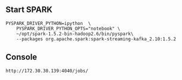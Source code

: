 ## Start SPARK

    PYSPARK_DRIVER_PYTHON=ipython  \
        PYSPARK_DRIVER_PYTHON_OPTS="notebook" \
        ~/opt/spark-1.5.2-bin-hadoop2.6/bin/pyspark\
        --packages org.apache.spark:spark-streaming-kafka_2.10:1.5.2


## Console


    http://172.30.30.139:4040/jobs/

